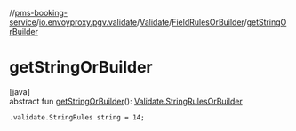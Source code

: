//[pms-booking-service](../../../../index.md)/[io.envoyproxy.pgv.validate](../../index.md)/[Validate](../index.md)/[FieldRulesOrBuilder](index.md)/[getStringOrBuilder](get-string-or-builder.md)

# getStringOrBuilder

[java]\
abstract fun [getStringOrBuilder](get-string-or-builder.md)(): [Validate.StringRulesOrBuilder](../-string-rules-or-builder/index.md)

`.validate.StringRules string = 14;`